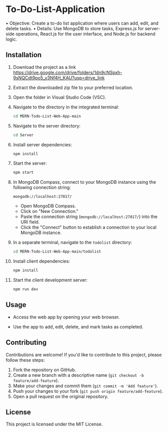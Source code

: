 # To-Do-List-Application

• Objective: Create a to-do list application where users can add, edit, and delete
tasks.
• Details: Use MongoDB to store tasks, Express.js for server-side operations,
React.js for the user interface, and Node.js for backend logic.

## Installation

1. Download the project as a link https://drive.google.com/drive/folders/1dn9cNSpxh-9sNQCdt9po5_y3Nf4H_KAU?usp=drive_link
2. Extract the downloaded zip file to your preferred location.

3. Open the folder in Visual Studio Code (VSC).

4. Navigate to the directory in the integrated terminal:

   ```bash
   cd MERN-Todo-List-Web-App-main
   ```

5. Navigate to the server directory:

   ```bash
   cd Server
   ```

6. Install server dependencies:

   ```bash
   npm install
   ```

7. Start the server:

   ```bash
   npm start
   ```

8. In MongoDB Compass, connect to your MongoDB instance using the following connection string:

   ```
   mongodb://localhost:27017/
   ```

   - Open MongoDB Compass.
   - Click on "New Connection."
   - Paste the connection string (`mongodb://localhost:27017/`) into the URI field.
   - Click the "Connect" button to establish a connection to your local MongoDB instance.

9. In a separate terminal, navigate to the `todolist` directory:

   ```bash
   cd MERN-Todo-List-Web-App-main/todolist
   ```

10. Install client dependencies:

    ```bash
    npm install
    ```

11. Start the client development server:

    ```bash
    npm run dev
    ```

## Usage

- Access the web app by opening your web browser.

- Use the app to add, edit, delete, and mark tasks as completed.

## Contributing

Contributions are welcome! If you'd like to contribute to this project, please follow these steps:

1. Fork the repository on GitHub.
2. Create a new branch with a descriptive name (`git checkout -b feature/add-feature`).
3. Make your changes and commit them (`git commit -m 'Add feature'`).
4. Push your changes to your fork (`git push origin feature/add-feature`).
5. Open a pull request on the original repository.

## License

This project is licensed under the MIT License.
